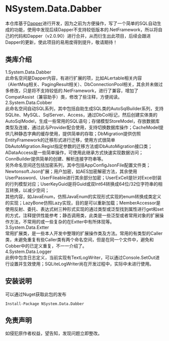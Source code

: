 # **NSystem.Data.Dabber**
本仓库基于[Dapper](https://github.com/DapperLib/Dapper)进行开发，因为之前为方便操作，写了一个简单的SQL自动生成的功能，使用中发现后续Dapper不支持较低版本的.NetFramework，所以将自己的代码和Dapper（v2.0.90）进行合并，从而衍生出此项目，后续会跟进Dapper的更新，使此项目的易用度得到提升，敬请期待！
## **类库介绍**
1.System.Data.Dabber<br/>
此命名空间是Dapper内容，有进行扩展的项，比如ALertable相关内容（AlertMsg相关、PagingResult相关）、DbConnectionPool相关，其余并未做过多修改，只是将不支持较低的.NetFramework，进行了兼容，增加了CompatAssist（兼容助手）类，修改了些注释，方便阅读。<br/>
2.System.Data.Cobber<br/>
此命名空间自动SQL系列，其中包括自助生成SQL类的AutoSqlBuilder系列，支持SQLite、MySQL、SqlServer、Access，通过DbCol标记，然后创建实体类的AutoSqlModel，生成一些常用的SQL语句；存储模型StoreModel，存放数据库类型及连接，通过此与Provider配合使用，支持切换数据库操作；CacheModel提供几种静态字典的缓存使用，提供简单的存取；DbMigration提供仿照EntityFramework的迁移形式进行迁移，使用方式很简单DbAutoMigration.Regist指定参数的迁移方法或IDbAutoMigration接口类；ADataAccess是一些简单操作，可使用此继承方式快速实现数据访问；ConnBuilder提供简单的创建、解析连接字符串等。<br/>
另外命名空间还包括加密系列，其中包括AppConfigJsonFile配置文件类；Newtonsoft.Json扩展；用户加密，如AES加密解密方法，其余使用UserPassword、UserFileable进行其余部分加密；UserExCell是针对Excel封装的行列模型对应；UserKeyGuid是将Guid或双Int64转换成64位/32位字符串的相互转换，以减少空间；<br/>
其他内容，如JavaEnum，仿照JavaEnum的实现形式实现的enum转换成类定义的实现；LazyBone仿照Lazy实现，目的是可以重新加载；MemberAccessor是使用反射、委托、表达式树三种形式实现的通过类型或泛型找到属性进行get和set的方式，注释提供性能参考；静态调用类，此类是一些泛型或者常用对象的扩展操作方法，不常用的或一些复杂的在Extter中有所体现等。<br/>
3.System.Data.Extter<br/>
常用扩展类，是一些本人开发中整理的扩展操作类及方法。常用的有类型的Caller类，未避免重复有些Caller类有两个命名空间，但是在同一个文件中，避免和Cobber中的已定义重复，不一一介绍了。<br/>
4.System.Data.Logger<br/>
此例中包含日志定义，当前实现有TextLogWriter，可以通过Console.SetOut进行设置并生效使用；SQLiteLogWriter尚在开发过程中，实际中未进行使用。<br/>
## **安装说明**
可以通过Nuget获取此包的发布

```
Install-Package NSystem.Data.Dabber
```
## **免责声明**
如侵犯原作者权益，望告知，发现问题立即整改。
